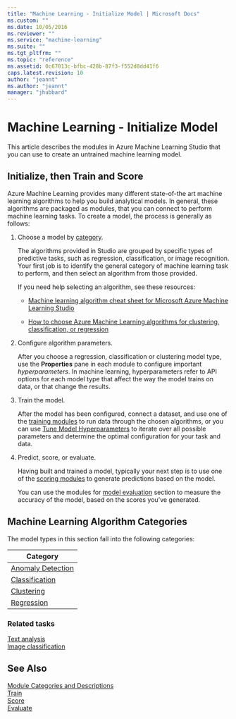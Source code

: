 ```yaml
---
title: "Machine Learning - Initialize Model | Microsoft Docs"
ms.custom: ""
ms.date: 10/05/2016
ms.reviewer: ""
ms.service: "machine-learning"
ms.suite: ""
ms.tgt_pltfrm: ""
ms.topic: "reference"
ms.assetid: 0c67013c-bfbc-428b-87f3-f552d8dd41f6
caps.latest.revision: 10
author: "jeannt"
ms.author: "jeannt"
manager: "jhubbard"
---
```

# Machine Learning - Initialize Model
This article describes the modules in Azure Machine Learning Studio that you can use to create an untrained machine learning model.

## Initialize, then Train and Score

Azure Machine Learning provides many different state-of-the art machine learning algorithms to help you build analytical models. In general, these algorithms are packaged as modules, that you can connect to perform machine learning tasks. To create a model, the process is generally as follows: 
  
1. Choose a model by [category](#bkmk_categories).

    The algorithms provided in Studio are grouped by specific types of predictive tasks, such as regression, classification, or image recognition. Your first job is to identify the general category of machine learning task to perform, and then select an algorithm from those provided. 
    
    If you need help selecting an algorithm, see these resources:  
  
    -   [Machine learning algorithm cheat sheet for Microsoft Azure Machine Learning Studio](https://azure.microsoft.com/documentation/articles/machine-learning-algorithm-cheat-sheet/)  
  
    -   [How to choose Azure Machine Learning algorithms for clustering, classification, or regression](https://azure.microsoft.com/documentation/articles/machine-learning-algorithm-choice/)  
  
2. Configure algorithm parameters.

    After you choose a regression, classification or clustering model type, use the **Properties** pane in each module to configure important *hyperparameters*.  In machine learning, hyperparameters refer to API options for each model type that affect the way the model trains on data, or that change the results.
    
3. Train the model.
    
    After the model has been configured, connect  a dataset, and use one of the [training modules](machine-learning-initialize-model.md) to run data through the chosen algorithms, or you can use [Tune Model Hyperparameters](tune-model-hyperparameters.md) to iterate over all possible parameters and determine the optimal configuration for your task and data.  
  
4. Predict, score, or evaluate.

    Having built and trained a model, typically your next step is to use one of the [scoring modules](machine-learning-score.md) to generate predictions based on the model.  
  
    You can use the modules for [model evaluation](machine-learning-evaluate.md) section to measure the accuracy of the model, based on the scores you’ve generated.  
  
##  <a name="bkmk_categories"></a>  Machine Learning Algorithm Categories  

The model types in this section fall into the following categories:  
  
|Category|  
|--------------|  
|[Anomaly Detection](anomaly-detection.md)|  
|[Classification](machine-learning-initialize-model-classification.md)|  
|[Clustering](machine-learning-initialize-model-clustering.md)|  
|[Regression](machine-learning-initialize-model-regression.md)|  

### Related tasks

[Text analysis](text-analytics.md)   
[Image classification](pretrained-cascade-image-classification.md)   
  
## See Also  
 [Module Categories and Descriptions](machine-learning-module-descriptions.md)   
 [Train](machine-learning-train.md)   
 [Score](machine-learning-score.md)   
 [Evaluate](machine-learning-evaluate.md)